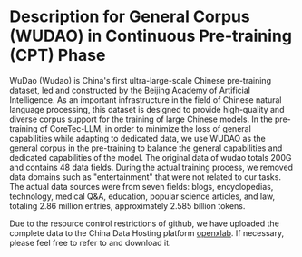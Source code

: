 
# Description for General Corpus (WUDAO) in Continuous Pre-training (CPT) Phase

 <!-- WuDao（悟道）是中国首个超大规模中文预训练数据集，由北京智源人工智能研究院主导构建。作为中文自然语言处理领域的重要基础设施，该数据集旨在为中文大模型训练提供高质量、多样化的语料支持。在CoreTech-LLM的预训练中，为了让模型在适配专用数据的同时通用能力损失最少，我们在预训练中使用WUDAO作为通用语料，平衡模型的通用能力与专用能力。-->
 <!-- wudao原始数据共200G，包含48个数据域。在实际训练过程中，我们去除了“娱乐”等与我们任务不相关的数据域，实际数据源为：博客、百科、科技、医学问答、教育、科普文章以及法律七个领域，共计286w条，约25.85亿tokens。 -->
WuDao (Wudao) is China's first ultra-large-scale Chinese pre-training dataset, led and constructed by the Beijing Academy of Artificial Intelligence. As an important infrastructure in the field of Chinese natural language processing, this dataset is designed to provide high-quality and diverse corpus support for the training of large Chinese models. In the pre-training of CoreTec-LLM, in order to minimize the loss of general capabilities while adapting to dedicated data, we use WUDAO as the general corpus in the pre-training to balance the general capabilities and dedicated capabilities of the model.
The original data of wudao totals 200G and contains 48 data fields. During the actual training process, we removed data domains such as "entertainment" that were not related to our tasks. The actual data sources were from seven fields: blogs, encyclopedias, technology, medical Q&A, education, popular science articles, and law, totaling 2.86 million entries, approximately 2.585 billion tokens.
<!-- 由于github资源管控限制，我们将完整数据上传中数据托管平台openxlab，如有需要，欢迎引用下载。 -->
Due to the resource control restrictions of github, we have uploaded the complete data to the China Data Hosting platform [openxlab](https://openxlab.org.cn/datasets/lweiranl/WUDAO). If necessary, please feel free to refer to and download it.
